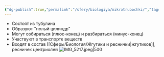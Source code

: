 ```yaml
---
{"dg-publish":true,"permalink":"/sfery/biologiya/mikrotrubochki/","tags":["Общаябиология"]}
---
```


- Состоят из тубулина
- Образуют "полый цилиндр"
- Могут собираться (плюс-конец) и разбираться (минус-конец)
- Участвуют в транспорте веществ
- Входят в состав [[Сферы/Биология/Жгутики и реснички\|жгутиков]], ресничек центриолей
![IMG_5217.jpeg|500](/img/user/%D0%90%D1%80%D1%85%D0%B8%D0%B2/%D0%9A%D1%8D%D1%88/IMG_5217.jpeg)